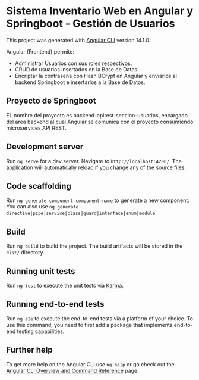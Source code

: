 # Sistema Inventario Web en Angular y Springboot - Gestión de Usuarios

This project was generated with [Angular CLI](https://github.com/angular/angular-cli) version 14.1.0.

Angular (Frontend) permite:
- Administrar Usuarios con sus roles respectivos.
- CRUD de usuarios insertados en la Base de Datos.
- Encriptar la contraseña con Hash BCrypt en Angular y enviarlos al backend Springboot e insertarlos a la Base de Datos.

## Proyecto de Springboot

EL nombre del proyecto es backend-apirest-seccion-usuarios, encargado del area backend al cual Angular se comunica con el proyecto consumiendo microservices API REST.

## Development server

Run `ng serve` for a dev server. Navigate to `http://localhost:4200/`. The application will automatically reload if you change any of the source files.

## Code scaffolding

Run `ng generate component component-name` to generate a new component. You can also use `ng generate directive|pipe|service|class|guard|interface|enum|module`.

## Build

Run `ng build` to build the project. The build artifacts will be stored in the `dist/` directory.

## Running unit tests

Run `ng test` to execute the unit tests via [Karma](https://karma-runner.github.io).

## Running end-to-end tests

Run `ng e2e` to execute the end-to-end tests via a platform of your choice. To use this command, you need to first add a package that implements end-to-end testing capabilities.

## Further help

To get more help on the Angular CLI use `ng help` or go check out the [Angular CLI Overview and Command Reference](https://angular.io/cli) page.

